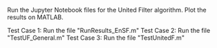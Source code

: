 Run the Jupyter Notebook files for the United Filter algorithm.
Plot the results on MATLAB.


  Test Case 1: Run the file "RunResults_EnSF.m"
  Test Case 2: Run the file "TestUF_General.m"
  Test Case 3: Run the file "TestUnitedF.m"

